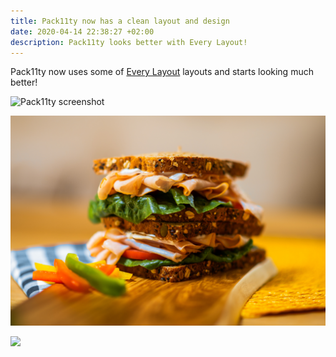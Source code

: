 ```yaml
---
title: Pack11ty now has a clean layout and design
date: 2020-04-14 22:38:27 +02:00
description: Pack11ty looks better with Every Layout!
---
```


Pack11ty now uses some of [Every Layout](https://every-layout.dev/) layouts and starts looking much better!

![Pack11ty screenshot](pack11ty-screenshot.png "Pack11ty's design as of 14th April 2020")

![A sandwich](yummy.jpg "A sandwich")

<img sizes="(min-width: 740px) 740px, (min-width: 320px) 100vw"
 src="https://applegate-images.s3.amazonaws.com/IMG_0418.jpg?ch=Width,DPR"
/>
